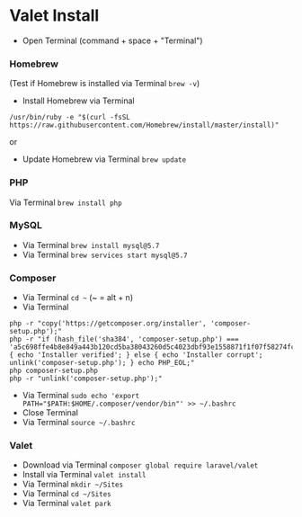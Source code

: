 # Valet Install


* Open Terminal (command + space + "Terminal")

### Homebrew
(Test if Homebrew is installed  via Terminal `brew -v`)
* Install Homebrew via Terminal 
```
/usr/bin/ruby -e "$(curl -fsSL https://raw.githubusercontent.com/Homebrew/install/master/install)"
```

or

* Update Homebrew via Terminal `brew update`

### PHP

Via Terminal `brew install php`

### MySQL

* Via Terminal `brew install mysql@5.7`
* Via Terminal `brew services start mysql@5.7`

### Composer
* Via Terminal `cd ~` (~ = alt + n)
* Via Terminal 
```
php -r "copy('https://getcomposer.org/installer', 'composer-setup.php');"
php -r "if (hash_file('sha384', 'composer-setup.php') === 'a5c698ffe4b8e849a443b120cd5ba38043260d5c4023dbf93e1558871f1f07f58274fc6f4c93bcfd858c6bd0775cd8d1') { echo 'Installer verified'; } else { echo 'Installer corrupt'; unlink('composer-setup.php'); } echo PHP_EOL;"
php composer-setup.php
php -r "unlink('composer-setup.php');"
```
* Via Terminal `sudo echo 'export PATH="$PATH:$HOME/.composer/vendor/bin"' >> ~/.bashrc`
* Close Terminal
* Via Terminal `source ~/.bashrc`

### Valet

* Download via Terminal `composer global require laravel/valet`
* Install via Terminal `valet install`
* Via Terminal `mkdir ~/Sites`
* Via Terminal `cd ~/Sites`
* Via Terminal `valet park`
